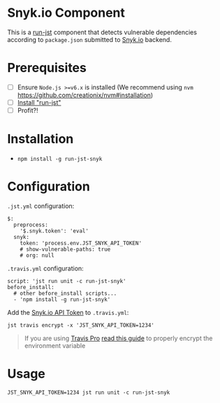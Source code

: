 Snyk.io Component
======================

This is a [run-jst](https://github.com/MitocGroup/run-jst) component that detects vulnerable
dependencies according to `package.json` submitted to [Snyk.io](https://snyk.io) backend.

# Prerequisites

- [ ] Ensure `Node.js >=v6.x` is installed (We recommend using `nvm` https://github.com/creationix/nvm#installation)
- [ ] [Install "run-jst"](https://github.com/MitocGroup/run-jst#installation)
- [ ] Profit?!

# Installation

- `npm install -g run-jst-snyk`

# Configuration

`.jst.yml` configuration:

```
$:
  preprocess:
    '$.snyk.token': 'eval'
  snyk:
    token: 'process.env.JST_SNYK_API_TOKEN'
    # show-vulnerable-paths: true
    # org: null
```

`.travis.yml` configuration:

```
script: 'jst run unit -c run-jst-snyk'  
before_install:
  # other before_install scripts...
  - 'npm install -g run-jst-snyk'
```

Add the [Snyk.io API Token](https://snyk.io/docs/quick-start/#authentication) to `.travis.yml`:

```
jst travis encrypt -x 'JST_SNYK_API_TOKEN=1234'
```

> If you are using [Travis Pro](https://travis-ci.com/) [read this guide](https://github.com/MitocGroup/run-jst/blob/master/docs/guide.md#configuring-github-project) to properly encrypt the environment variable

# Usage

```
JST_SNYK_API_TOKEN=1234 jst run unit -c run-jst-snyk
```
